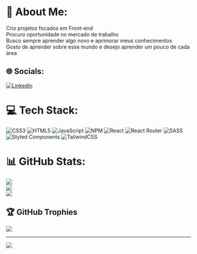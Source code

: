 # 💫 About Me:
Crio projetos focados em Front-end<br>Procuro oportunidade no mercado de trabalho<br>Busco sempre aprender algo novo e aprimorar meus conhecimentos<br>Gosto de aprender sobre esse mundo e desejo aprender um pouco de cada área<br>


## 🌐 Socials:
[![LinkedIn](https://img.shields.io/badge/LinkedIn-%230077B5.svg?logo=linkedin&logoColor=white)](https://linkedin.com/in/https://www.linkedin.com/in/vinicius-yoda-silva-68a963219/) 

# 💻 Tech Stack:
![CSS3](https://img.shields.io/badge/css3-%231572B6.svg?style=for-the-badge&logo=css3&logoColor=white) ![HTML5](https://img.shields.io/badge/html5-%23E34F26.svg?style=for-the-badge&logo=html5&logoColor=white) ![JavaScript](https://img.shields.io/badge/javascript-%23323330.svg?style=for-the-badge&logo=javascript&logoColor=%23F7DF1E) ![NPM](https://img.shields.io/badge/NPM-%23000000.svg?style=for-the-badge&logo=npm&logoColor=white) ![React](https://img.shields.io/badge/react-%2320232a.svg?style=for-the-badge&logo=react&logoColor=%2361DAFB) ![React Router](https://img.shields.io/badge/React_Router-CA4245?style=for-the-badge&logo=react-router&logoColor=white) ![SASS](https://img.shields.io/badge/SASS-hotpink.svg?style=for-the-badge&logo=SASS&logoColor=white) ![Styled Components](https://img.shields.io/badge/styled--components-DB7093?style=for-the-badge&logo=styled-components&logoColor=white) ![TailwindCSS](https://img.shields.io/badge/tailwindcss-%2338B2AC.svg?style=for-the-badge&logo=tailwind-css&logoColor=white)
# 📊 GitHub Stats:
![](https://github-readme-stats.vercel.app/api?username=ViniciusYoda&theme=dark&hide_border=false&include_all_commits=true&count_private=false)<br/>
![](https://github-readme-streak-stats.herokuapp.com/?user=ViniciusYoda&theme=dark&hide_border=false)<br/>
![](https://github-readme-stats.vercel.app/api/top-langs/?username=ViniciusYoda&theme=dark&hide_border=false&include_all_commits=true&count_private=false&layout=compact)

## 🏆 GitHub Trophies
![](https://github-profile-trophy.vercel.app/?username=ViniciusYoda&theme=dracula&no-frame=true&no-bg=true&margin-w=4)

---
[![](https://visitcount.itsvg.in/api?id=ViniciusYoda&icon=6&color=4)](https://visitcount.itsvg.in)

<!-- Proudly created with GPRM ( https://gprm.itsvg.in ) -->
